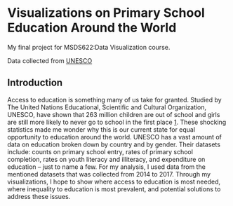 # Visualizations on Primary School Education Around the World
My final project for MSDS622:Data Visualization course.

Data collected from [UNESCO](http://data.uis.unesco.org/)

## Introduction
Access to education is something many of us take for granted. Studied by The United Nations Educational, Scientific and Cultural Organization, UNESCO, have shown that 263 million children are out of school and girls are still more likely to never go to school in the first place [1](http://uis.unesco.org/en/news/263-million-children-and-youth-are-out-school). These shocking statistics made me wonder why this is our current state for equal opportunity to education around the world.  UNESCO has a vast amount of data on education broken down by country and by gender. Their datasets include: counts on primary school entry, rates of primary school completion, rates on youth literacy and illiteracy, and expenditure on education – just to name a few. For my analysis, I used data from the mentioned datasets that was collected from 2014 to 2017. Through my visualizations, I hope to show where access to education is most needed, where inequality to education is most prevalent, and potential solutions to address these issues. 
